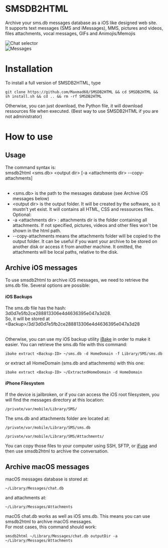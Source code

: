# SMSDB2HTML
Archive your sms.db messages database as a iOS like designed web site.<br>
It supports text messages (SMS and iMessages), MMS, pictures and videos, files attachments, vocal messages, GIFs and Animojis/Memojis

![Chat selector](http://madrau.fr/SMSDB2HTML-Github/screen1.png)<br>
![Messages](http://madrau.fr/SMSDB2HTML-Github/screen2.png)<br>

# Installation
To install a full version of SMSDB2HTML, type

    git clone https://github.com/Maxmad68/SMSDB2HTML && cd SMSDB2HTML && sh install.sh && cd .. && rm -rf SMSDB2HTML

Otherwise, you can just download, the Python file, it will download ressources file when executed. (Best way to use SMSDB2HTML if you are not administrator)

# How to use
## Usage
The command syntax is:<br>
  smsdb2html \<sms.db> \<output dir> [-a \<attachments dir> --copy-attachments]<br><br>
   
 - \<sms.db> is the path to the messages database (see Archive iOS messages below)<br>
 - \<output dir> is the output folder. It will be created by the software, so it mustn't yet exist. It will contains all HTML, CSS and ressources files.<br>
Optional:<br>
 - -a \<attachments dir> : attachments dir is the folder containing all attachments. If not specified, pictures, videos and other files won't be shown in the html path.
 - --copy-attachments means the attachments folder will be copied to the output folder. It can be useful if you want your archive to be stored on another disk or access it from another machine. It omitted, the attachments will be local paths, relative to the disk.

## Archive iOS messages

To use smsdb2html to archive iOS messages, we need to retrieve the sms.db file.
Several options are possible:

#### iOS Backups

The sms.db file has the hash: 3d0d7e5fb2ce288813306e4d4636395e047a3d28.<br>
So, it will be stored at \<Backup>/3d/3d0d7e5fb2ce288813306e4d4636395e047a3d28<br><br>
    
Otherwise, you can use my iOS backup utility [iBake](https://github.com/Maxmad68/iBake) in order to make it easier.
You can retrieve the sms.db file with this command:

    ibake extract <Backup-ID> ~/sms.db -d HomeDomain -f Library/SMS/sms.db

or extract all HomeDomain (sms.db and attachments) with this one:

    ibake extract <Backup-ID> ~/ExtractedHomeDomain -d HomeDomain
  
#### iPhone Filesystem

If the device is jailbroken, or if you can access the iOS root filesystem, you will find the messages directory at this location:

    /private/var/mobile/Library/SMS/

The sms.db and attachments folder are located at:

    /private/var/mobile/Library/SMS/sms.db
    
    /private/var/mobile/Library/SMS/Attachments/


You can copy those files to your computer using SSH, SFTP, or [iFuse](https://github.com/libimobiledevice/ifuse) and then use smsdb2html to archive the conversation.

## Archive macOS messages

macOS messages database is stored at:
    
    ~/Library/Messages/chat.db
    
and attachments at:

    ~/Library/Messages/Attachments

macOS chat.db works as well as iOS sms.db. This means you can use smsdb2html to archive macOS messages.<br>
For most cases, this command should work:

    smsdb2html ~/Library/Messages/chat.db outputDir -a ~/Library/Messages/Attachments

